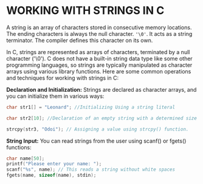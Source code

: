 # WORKING WITH STRINGS IN C
A string is an array of characters stored in consecutive memory locations. The ending characters is  always the null character. ```'\0'```. It acts as a string terminator. The compiler defines this character on its own. 

In C, strings are represented as arrays of characters, terminated by a null character ('\0'). C does not have a built-in string data type like some other programming languages, so strings are typically manipulated as character arrays using various library functions. Here are some common operations and techniques for working with strings in C:

**Declaration and Initialization:** Strings are declared as character arrays, and you can initialize them in various ways:

```c
char str1[] = "Leonard"; //Initializing Using a string literal

char str2[10]; //Declaration of an empty string with a determined size

strcpy(str3, "Odoi"); // Assigning a value using strcpy() function. 

```

**String Input:** You can read strings from the user using scanf() or fgets() functions:
```c
char name[50];
printf("Please enter your name: ");
scanf("%s", name); // This reads a string without white spaces
fgets(name, sizeof(name), stdin);

```

